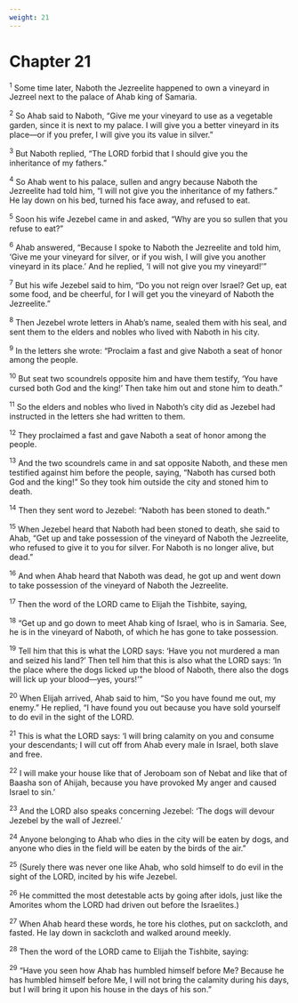 ```yaml
---
weight: 21
---
```


# Chapter 21

<sup>1</sup> Some time later, Naboth the Jezreelite happened to own a vineyard in Jezreel next to the palace of Ahab king of Samaria. 

<sup>2</sup> So Ahab said to Naboth, “Give me your vineyard to use as a vegetable garden, since it is next to my palace. I will give you a better vineyard in its place—or if you prefer, I will give you its value in silver.” 

<sup>3</sup> But Naboth replied, “The LORD forbid that I should give you the inheritance of my fathers.” 

<sup>4</sup> So Ahab went to his palace, sullen and angry because Naboth the Jezreelite had told him, “I will not give you the inheritance of my fathers.” He lay down on his bed, turned his face away, and refused to eat. 

<sup>5</sup> Soon his wife Jezebel came in and asked, “Why are you so sullen that you refuse to eat?” 

<sup>6</sup> Ahab answered, “Because I spoke to Naboth the Jezreelite and told him, ‘Give me your vineyard for silver, or if you wish, I will give you another vineyard in its place.’ And he replied, ‘I will not give you my vineyard!’” 

<sup>7</sup> But his wife Jezebel said to him, “Do you not reign over Israel? Get up, eat some food, and be cheerful, for I will get you the vineyard of Naboth the Jezreelite.” 

<sup>8</sup> Then Jezebel wrote letters in Ahab’s name, sealed them with his seal, and sent them to the elders and nobles who lived with Naboth in his city. 

<sup>9</sup> In the letters she wrote: “Proclaim a fast and give Naboth a seat of honor among the people. 

<sup>10</sup> But seat two scoundrels opposite him and have them testify, ‘You have cursed both God and the king!’ Then take him out and stone him to death.” 

<sup>11</sup> So the elders and nobles who lived in Naboth’s city did as Jezebel had instructed in the letters she had written to them. 

<sup>12</sup> They proclaimed a fast and gave Naboth a seat of honor among the people. 

<sup>13</sup> And the two scoundrels came in and sat opposite Naboth, and these men testified against him before the people, saying, “Naboth has cursed both God and the king!” So they took him outside the city and stoned him to death. 

<sup>14</sup> Then they sent word to Jezebel: “Naboth has been stoned to death.” 

<sup>15</sup> When Jezebel heard that Naboth had been stoned to death, she said to Ahab, “Get up and take possession of the vineyard of Naboth the Jezreelite, who refused to give it to you for silver. For Naboth is no longer alive, but dead.” 

<sup>16</sup> And when Ahab heard that Naboth was dead, he got up and went down to take possession of the vineyard of Naboth the Jezreelite. 

<sup>17</sup> Then the word of the LORD came to Elijah the Tishbite, saying, 

<sup>18</sup> “Get up and go down to meet Ahab king of Israel, who is in Samaria. See, he is in the vineyard of Naboth, of which he has gone to take possession. 

<sup>19</sup> Tell him that this is what the LORD says: ‘Have you not murdered a man and seized his land?’ Then tell him that this is also what the LORD says: ‘In the place where the dogs licked up the blood of Naboth, there also the dogs will lick up your blood—yes, yours!’” 

<sup>20</sup> When Elijah arrived, Ahab said to him, “So you have found me out, my enemy.” He replied, “I have found you out because you have sold yourself to do evil in the sight of the LORD. 

<sup>21</sup> This is what the LORD says: ‘I will bring calamity on you and consume your descendants; I will cut off from Ahab every male in Israel, both slave and free. 

<sup>22</sup> I will make your house like that of Jeroboam son of Nebat and like that of Baasha son of Ahijah, because you have provoked My anger and caused Israel to sin.’ 

<sup>23</sup> And the LORD also speaks concerning Jezebel: ‘The dogs will devour Jezebel by the wall of Jezreel.’ 

<sup>24</sup> Anyone belonging to Ahab who dies in the city will be eaten by dogs, and anyone who dies in the field will be eaten by the birds of the air.” 

<sup>25</sup> (Surely there was never one like Ahab, who sold himself to do evil in the sight of the LORD, incited by his wife Jezebel. 

<sup>26</sup> He committed the most detestable acts by going after idols, just like the Amorites whom the LORD had driven out before the Israelites.) 

<sup>27</sup> When Ahab heard these words, he tore his clothes, put on sackcloth, and fasted. He lay down in sackcloth and walked around meekly. 

<sup>28</sup> Then the word of the LORD came to Elijah the Tishbite, saying: 

<sup>29</sup> “Have you seen how Ahab has humbled himself before Me? Because he has humbled himself before Me, I will not bring the calamity during his days, but I will bring it upon his house in the days of his son.” 


